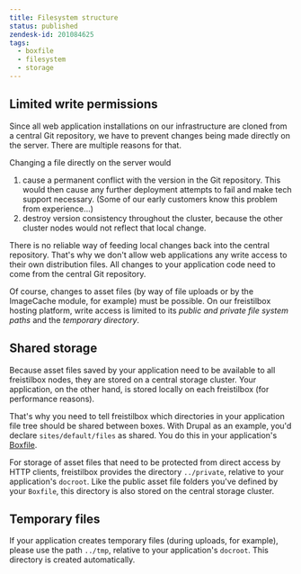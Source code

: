 ```yaml
---
title: Filesystem structure
status: published
zendesk-id: 201084625
tags:
  - boxfile
  - filesystem
  - storage
---
```


## Limited write permissions

Since all web application installations on our infrastructure are cloned from a central Git repository, we have to prevent changes being made directly on the server. There are multiple reasons for that.

Changing a file directly on the server would

1. cause a permanent conflict with the version in the Git repository. This would then cause any further deployment attempts to fail and make tech support necessary. (Some of our early customers know this problem from experience...)
2. destroy version consistency throughout the cluster, because the other cluster nodes would not reflect that local change.

There is no reliable way of feeding local changes back into the central repository. That's why we don't allow web applications any write access to their own distribution files. All changes to your application code need to come from the central Git repository.

Of course, changes to asset files (by way of file uploads or by the ImageCache module, for example) must be possible. On our freistilbox hosting platform, write access is limited to its *public and private file system paths* and the *temporary directory*.


## Shared storage

Because asset files saved by your application need to be available to all freistilbox nodes, they are stored on a central storage cluster. Your application, on the other hand, is stored locally on each freistilbox (for performance reasons).

That's why you need to tell freistilbox which directories in your application file tree should be shared between boxes. With Drupal as an example, you'd declare `sites/default/files` as shared. You do this in your application's [Boxfile](../boxfile/).

For storage of asset files that need to be protected from direct access by HTTP clients, freistilbox provides the directory `../private`, relative to your application's `docroot`. Like the public asset file folders you've defined by your `Boxfile`, this directory is also stored on the central storage cluster.


## Temporary files

If your application creates temporary files (during uploads, for example), please use the path `../tmp`, relative to your application's `docroot`. This directory is created automatically.
